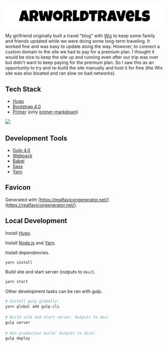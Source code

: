 ![arworldtravels-brand](brand/arworldtravels-brand.svg)

My girlfriend originally built a travel "blog" with [Wix](https://www.wix.com/) to keep some family and friends updated while we were doing some long-term traveling. It worked fine and was easy to update along the way. However, to connect a custom domain to the site we had to pay for a premium plan. I thought it would be nice to keep the site up and running even after our trip was over but didn't want to keep paying for the premium plan. So I saw this as an opportunity to try and re-build the site manually and host it for free (the Wix site was also bloated and ran slow on bad networks).

## Tech Stack

* [Hugo](http://gohugo.io/)
* [Bootstrap 4.0](http://getbootstrap.com/)
* [Primer](https://primer.github.io/) (only [primer-markdown](https://github.com/primer/primer/tree/master/modules/primer-markdown))

<a href="https://www.netlify.com" target="_blank"><img src="https://www.netlify.com/img/global/badges/netlify-color-accent.svg"/></a>

## Development Tools

* [Gulp 4.0](https://github.com/gulpjs/gulp/tree/4.0)
* [Webpack](https://webpack.js.org/)
* [Babel](https://babeljs.io/)
* [Sass](http://sass-lang.com/)
* [Yarn](https://yarnpkg.com/en/)

## Favicon

Generated with [https://realfavicongenerator.net/](https://realfavicongenerator.net/).

## Local Development

Install [Hugo](https://gohugo.io/getting-started/installing).

Install [Node.js](https://nodejs.org) and [Yarn](https://yarnpkg.com/en/docs/install).

Install dependencies.

```sh
yarn install
```

Build site and start server (outputs to `dev/`).

```sh
yarn start
```

Other development tasks can be ran with gulp.

```sh
# Install gulp globally.
yarn global add gulp-cli

# Build site and start server. Outputs to dev/
gulp server

# Run production build. Outputs to dist/
gulp deploy
```
